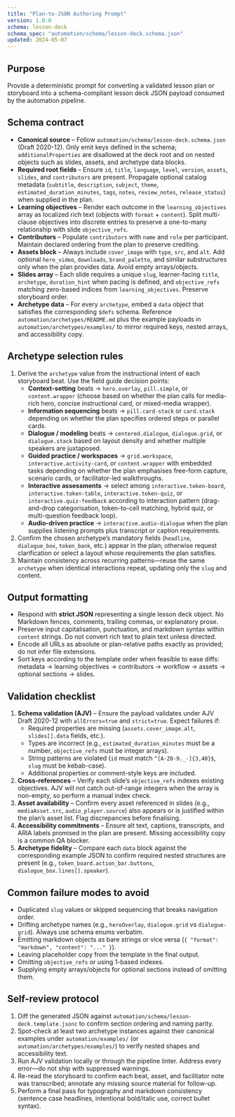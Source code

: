```yaml
---
title: "Plan-to-JSON Authoring Prompt"
version: 1.0.0
schema: lesson-deck
schema_spec: "automation/schema/lesson-deck.schema.json"
updated: 2024-05-07
---
```


## Purpose
Provide a deterministic prompt for converting a validated lesson plan or storyboard into a schema-compliant lesson deck JSON payload consumed by the automation pipeline.

## Schema contract
- **Canonical source** – Follow `automation/schema/lesson-deck.schema.json` (Draft 2020-12). Only emit keys defined in the schema; `additionalProperties` are disallowed at the deck root and on nested objects such as slides, assets, and archetype data blocks.
- **Required root fields** – Ensure `id`, `title`, `language`, `level`, `version`, `assets`, `slides`, and `contributors` are present. Propagate optional catalog metadata (`subtitle`, `description`, `subject`, `theme`, `estimated_duration_minutes`, `tags`, `notes`, `review_notes`, `release_status`) when supplied in the plan.
- **Learning objectives** – Render each outcome in the `learning_objectives` array as localized rich text (objects with `format` + `content`). Split multi-clause objectives into discrete entries to preserve a one-to-many relationship with slide `objective_refs`.
- **Contributors** – Populate `contributors` with `name` and `role` per participant. Maintain declared ordering from the plan to preserve crediting.
- **Assets block** – Always include `cover_image` with `type`, `src`, and `alt`. Add optional `hero_video`, `downloads`, `brand_palette`, and similar substructures only when the plan provides data. Avoid empty arrays/objects.
- **Slides array** – Each slide requires a unique `slug`, learner-facing `title`, `archetype`, `duration_hint` when pacing is defined, and `objective_refs` matching zero-based indices from `learning_objectives`. Preserve storyboard order.
- **Archetype data** – For every `archetype`, embed a `data` object that satisfies the corresponding `$defs` schema. Reference `automation/archetypes/README.md` plus the example payloads in `automation/archetypes/examples/` to mirror required keys, nested arrays, and accessibility copy.

## Archetype selection rules
1. Derive the `archetype` value from the instructional intent of each storyboard beat. Use the field guide decision points:
   - **Context-setting** beats → `hero.overlay`, `pill.simple`, or `content.wrapper` (choose based on whether the plan calls for media-rich hero, concise instructional card, or mixed-media wrapper).
   - **Information sequencing** beats → `pill.card-stack` or `card.stack` depending on whether the plan specifies ordered steps or parallel cards.
   - **Dialogue / modeling** beats → `centered.dialogue`, `dialogue.grid`, or `dialogue.stack` based on layout density and whether multiple speakers are juxtaposed.
   - **Guided practice / workspaces** → `grid.workspace`, `interactive.activity-card`, or `content.wrapper` with embedded tasks depending on whether the plan emphasises free-form capture, scenario cards, or facilitator-led walkthroughs.
   - **Interactive assessments** → select among `interactive.token-board`, `interactive.token-table`, `interactive.token-quiz`, or `interactive.quiz-feedback` according to interaction pattern (drag-and-drop categorisation, token-to-cell matching, hybrid quiz, or multi-question feedback loop).
   - **Audio-driven practice** → `interactive.audio-dialogue` when the plan supplies listening prompts plus transcript or caption requirements.
2. Confirm the chosen archetype’s mandatory fields (`headline`, `dialogue_box`, `token_bank`, etc.) appear in the plan; otherwise request clarification or select a layout whose requirements the plan satisfies.
3. Maintain consistency across recurring patterns—reuse the same `archetype` when identical interactions repeat, updating only the `slug` and content.

## Output formatting
- Respond with **strict JSON** representing a single lesson deck object. No Markdown fences, comments, trailing commas, or explanatory prose.
- Preserve input capitalisation, punctuation, and markdown syntax within `content` strings. Do not convert rich text to plain text unless directed.
- Encode all URLs as absolute or plan-relative paths exactly as provided; do not infer file extensions.
- Sort keys according to the template order when feasible to ease diffs: metadata → learning objectives → contributors → workflow → assets → optional sections → slides.

## Validation checklist
1. **Schema validation (AJV)** – Ensure the payload validates under AJV Draft 2020-12 with `allErrors=true` and `strict=true`. Expect failures if:
   - Required properties are missing (`assets.cover_image.alt`, `slides[].data` fields, etc.).
   - Types are incorrect (e.g., `estimated_duration_minutes` must be a number, `objective_refs` must be integer arrays).
   - String patterns are violated (`id` must match `^[A-Z0-9._-]{3,40}$`, `slug` must be kebab-case).
   - Additional properties or comment-style keys are included.
2. **Cross-references** – Verify each slide’s `objective_refs` indexes existing objectives. AJV will not catch out-of-range integers when the array is non-empty, so perform a manual index check.
3. **Asset availability** – Confirm every asset referenced in slides (e.g., `mediaAsset.src`, `audio_player.source`) also appears or is justified within the plan’s asset list. Flag discrepancies before finalising.
4. **Accessibility commitments** – Ensure alt text, captions, transcripts, and ARIA labels promised in the plan are present. Missing accessibility copy is a common QA blocker.
5. **Archetype fidelity** – Compare each `data` block against the corresponding example JSON to confirm required nested structures are present (e.g., `token_board.action_bar.buttons`, `dialogue_box.lines[].speaker`).

## Common failure modes to avoid
- Duplicated `slug` values or skipped sequencing that breaks navigation order.
- Drifting archetype names (e.g., `heroOverlay`, `dialogue.grid` vs `dialogue-grid`). Always use schema enums verbatim.
- Emitting markdown objects as bare strings or vice versa (`{ "format": "markdown", "content": "..." }`).
- Leaving placeholder copy from the template in the final output.
- Omitting `objective_refs` or using 1-based indexes.
- Supplying empty arrays/objects for optional sections instead of omitting them.

## Self-review protocol
1. Diff the generated JSON against `automation/schema/lesson-deck.template.jsonc` to confirm section ordering and naming parity.
2. Spot-check at least two archetype instances against their canonical examples under `automation/examples/` (or `automation/archetypes/examples/`) to verify nested shapes and accessibility text.
3. Run AJV validation locally or through the pipeline linter. Address every error—do not ship with suppressed warnings.
4. Re-read the storyboard to confirm each beat, asset, and facilitator note was transcribed; annotate any missing source material for follow-up.
5. Perform a final pass for typography and markdown consistency (sentence case headlines, intentional bold/italic use, correct bullet syntax).

